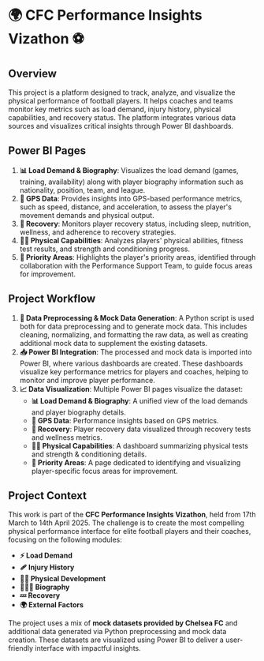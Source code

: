 # 🌍 CFC Performance Insights Vizathon ⚽

## Overview
This project is a platform designed to track, analyze, and visualize the physical performance of football players. It helps coaches and teams monitor key metrics such as load demand, injury history, physical capabilities, and recovery status. The platform integrates various data sources and visualizes critical insights through Power BI dashboards.

## Power BI Pages
1. **📊 Load Demand & Biography**: Visualizes the load demand (games, training, availability) along with player biography information such as nationality, position, team, and league.
2. **🚶 GPS Data**: Provides insights into GPS-based performance metrics, such as speed, distance, and acceleration, to assess the player's movement demands and physical output.
3. **💪 Recovery**: Monitors player recovery status, including sleep, nutrition, wellness, and adherence to recovery strategies.
4. **🏋️‍♂️ Physical Capabilities**: Analyzes players' physical abilities, fitness test results, and strength and conditioning progress.
5. **🎯 Priority Areas**: Highlights the player's priority areas, identified through collaboration with the Performance Support Team, to guide focus areas for improvement.

## Project Workflow
1. **🔄 Data Preprocessing & Mock Data Generation**: A Python script is used both for data preprocessing and to generate mock data. This includes cleaning, normalizing, and formatting the raw data, as well as creating additional mock data to supplement the existing datasets.
2. **📥 Power BI Integration**: The processed and mock data is imported into Power BI, where various dashboards are created. These dashboards visualize key performance metrics for players and coaches, helping to monitor and improve player performance.
3. **📈 Data Visualization**: Multiple Power BI pages visualize the dataset:
   - **📊 Load Demand & Biography**: A unified view of the load demands and player biography details.
   - **🚶 GPS Data**: Performance insights based on GPS metrics.
   - **💪 Recovery**: Player recovery data visualized through recovery tests and wellness metrics.
   - **🏋️‍♂️ Physical Capabilities**: A dashboard summarizing physical tests and strength & conditioning details.
   - **🎯 Priority Areas**: A page dedicated to identifying and visualizing player-specific focus areas for improvement.

## Project Context
This work is part of the **CFC Performance Insights Vizathon**, held from 17th March to 14th April 2025. The challenge is to create the most compelling physical performance interface for elite football players and their coaches, focusing on the following modules:
- **⚡ Load Demand**
- **🩹 Injury History**
- **🏋️‍♀️ Physical Development**
- **🧑‍🤝‍🧑 Biography**
- **💤 Recovery**
- **🌍 External Factors**

The project uses a mix of **mock datasets provided by Chelsea FC** and additional data generated via Python preprocessing and mock data creation. These datasets are visualized using Power BI to deliver a user-friendly interface with impactful insights.

